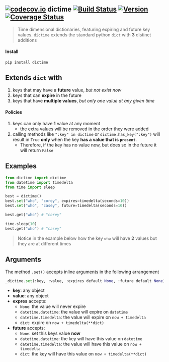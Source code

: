 [![codecov.io](https://codecov.io/github/stevepeak/dictime/coverage.svg?branch=master)](https://codecov.io/github/stevepeak/dictime?branch=master)
dictime [![Build Status](https://secure.travis-ci.org/stevepeak/dictime.png)](http://travis-ci.org/stevepeak/dictime) [![Version](https://pypip.in/v/dictime/badge.png)](https://github.com/stevepeak/dictime) [![Coverage Status](https://coveralls.io/repos/stevepeak/dictime/badge.png)](https://coveralls.io/r/stevepeak/dictime)
-------

> Time dimensional dictionaries, featuring expiring and future key values.
>  `dictime` extends the standard python `dict` with **3** distinct additions

#### Install
`pip install dictime`

## Extends `dict` with
1. keys that may have a **future** value, *but not exist now*
2. keys that can **expire** in the future
3. keys that have **multiple values**, *but only one value at any given time*

#### Policies
1. keys can only have **1** value at any moment
    - the extra values will be removed in the order they were added
2. calling methods like `":key" in dictime` or `dictime.has_key(":key")` will result in `True` **only** when the key **has a value that is `present`**. 
    - Therefore, if the key has no value now, but does so in the future it will return `False`

## Examples
```python
from dictime import dictime
from datetime import timedelta
from time import sleep

best = dictime()
best.set("who", "corey", expires=timedelta(seconds=10))
best.set("who", "casey", future=timedelta(seconds=10))

best.get("who") # "corey"

time.sleep(10)
best.get("who") # "casey"
```
> Notice in the example below how the key `who` will have **2** values but they are at different times

## Arguments
The method `.set()` accepts inline arguments in the following arrangement
```python 
_dictime.set(:key, :value, :expires default None, :future default None)
```
- **key**: any object
- **value**: any object
- **expres** accepts:
    - `None`: the value will never expire
    - `datetime.datetime`: the value will expire on `datetime`
    - `datetime.timedelta`: the value will expire on `now + timedelta`
    - `dict`: expire on `now + timedelta(**dict)`
- **future** accepts:
    - `None`: set this keys value **now**
    - `datetime.datetime`: the key will have this value on `datetime`
    - `datetime.timedelta`: the value will have this value on `now + timedelta`
    - `dict`: the key will have this value on `now + timedelta(**dict)`
